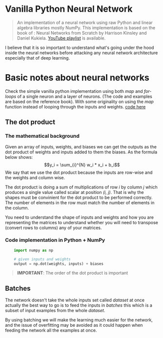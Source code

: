 # Vanilla Python Neural Network
> An implementation of a neural network using raw Python and linear algebra libraries mostly NumPy.
> This implementation is based on the book of : Neural Networks from Scratch by Harrison Kinsley and Daniel Kukiela. [YouTube playlist](https://www.youtube.com/playlist?list=PLQVvvaa0QuDcjD5BAw2DxE6OF2tius3V3) is available.

I believe that it is so important to understand what's going under the hood inside the neural networks before attacking any neural network architecture especially that of deep learning.

# Basic notes about neural networks
Check the simple vanilla python implementation using both _map_ and _for-loops_ of a single neuron and a layer of neurons. (The code and examples are based on the reference book). With some originality on using the _map_ function instead of looping through the inputs and weights. [code here](/introduction/classic.py)
## The dot product
### The mathematical background
Given an array of inputs, weights, and biases we can get the outputs as the dot product of weights and inputs added to them the biases. As the formula below shows:
$$y_i = \sum_{i}^{N} w_i * x_i + b_i$$
We say that we use the dot product because the inputs are row-wise and the weights and column wise.

The dot product is doing a sum of multiplications of row _i_ by column _j_ which produces a single value called scalar at position _(i, j)_. That is why the shapes must be convinient for the dot product to be performed correctly. The number of elements in the row must match the number of elements in the column.

You need to understand the shape of inputs and weights and how you are representing the matrices to understand whether you will need to transpose (convert rows to columns) any of your matrices.
### Code implementation in Python + NumPy
```python
    import numpy as np

    # given inputs and weights
    output = np.dot(weights, inputs) + biases
```
> **IMPORTANT**: The order of the dot product is important
## Batches
The network doesn't take the whole inputs set called _dataset_ at once actually the best way to go is to feed the inputs in _batches_ this which is a subset of input examples from the whole _dataset_.

By using batching we will make the learning much easier for the network, and the issue of overfitting may be avoided as it could happen when feeding the network all the examples at once.